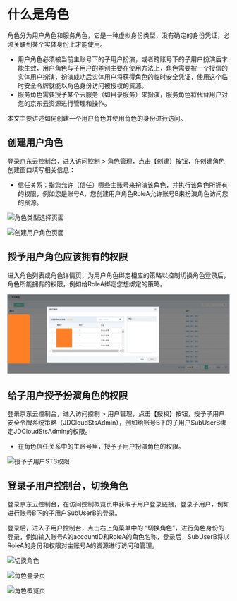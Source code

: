 # 什么是角色

角色分为用户角色和服务角色，它是一种虚拟身份类型，没有确定的身份凭证，必须关联到某个实体身份上才能使用。

 - 用户角色必须被当前主账号下的子用户扮演，或者跨账号下的子用户扮演后才能生效，用户角色与子用户的差别主要在使用方法上，角色需要被一个授信的实体用户扮演，扮演成功后实体用户将获得角色的临时安全凭证，使用这个临时安全令牌就能以角色身份访问被授权的资源。
 - 服务角色需要授予某个云服务（如目录服务）来扮演，服务角色将代替用户对您的京东云资源进行管理和操作。

本文主要讲述如何创建一个用户角色并使用角色的身份进行访问。

## 创建用户角色

登录京东云控制台，进入访问控制 > 角色管理，点击【创建】按钮，在创建角色创建窗口填写相关信息：
 
  - 信任关系：指您允许（信任）哪些主账号来扮演该角色，并执行该角色所拥有的权限，例如您是账号A，您创建用户角色RoleA允许账号B来扮演角色访问您的资源。

![角色类型选择页面](../../../../image/IAM/RoleManagement/角色类型选择页面.jpg)

![创建用户角色页面](../../../../image/IAM/RoleManagement/创建用户角色页面.png)

## 授予用户角色应该拥有的权限

进入角色列表或角色详情页，为用户角色绑定相应的策略以控制切换角色登录后，角色所能拥有的权限，例如给RoleA绑定您想绑定的策略。

![角色列表授予策略](../../../../image/IAM/RoleManagement/角色授予策略.jpg)

## 给子用户授予扮演角色的权限

登录京东云控制台，进入访问控制 > 用户管理，点击【授权】按钮，授予子用户安全令牌系统策略（JDCloudStsAdmin），例如给账号B下的子用户SubUserB绑定JDCloudStsAdmin的权限。
 
  - 在角色信任关系中的主账号里，授予子用户扮演角色的权限。

![授予子用户STS权限](../../../../image/IAM/RoleManagement/授予子用户STS权限.jpg)


## 登录子用户控制台，切换角色

登录京东云控制台，在访问控制概览页中获取子用户登录链接，登录子用户，例如进行账号B下的子用户SubUserB的登录。
 
登录后，进入子用户控制台，点击右上角菜单中的 “切换角色”，进行角色身份的登录，例如输入账号A的accountID和RoleA的角色名称，登录后，SubUserB将以RoleA的身份和权限对主账号A的资源进行访问和管理。

![切换角色](../../../../image/IAM/RoleManagement/切换角色.jpg)

![角色登录页](../../../../image/IAM/RoleManagement/角色登录页.jpg)

![角色概览页](../../../../image/IAM/RoleManagement/角色概览页.jpg)



